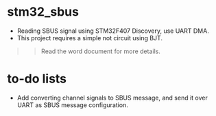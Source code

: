 # stm32_sbus
+ Reading SBUS signal using STM32F407 Discovery, use UART DMA.
+ This project requires a simple not circuit using BJT.
>> Read the word document for more details.
# to-do lists
+ Add converting channel signals to SBUS message, and send it over UART as SBUS message configuration.
